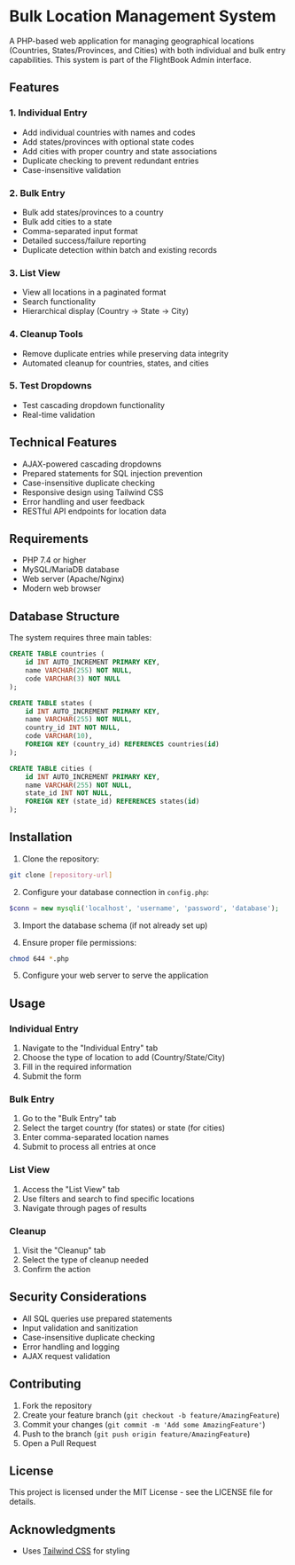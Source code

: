 # Bulk Location Management System

A PHP-based web application for managing geographical locations (Countries, States/Provinces, and Cities) with both individual and bulk entry capabilities. This system is part of the FlightBook Admin interface.

## Features

### 1. Individual Entry
- Add individual countries with names and codes
- Add states/provinces with optional state codes
- Add cities with proper country and state associations
- Duplicate checking to prevent redundant entries
- Case-insensitive validation

### 2. Bulk Entry
- Bulk add states/provinces to a country
- Bulk add cities to a state
- Comma-separated input format
- Detailed success/failure reporting
- Duplicate detection within batch and existing records

### 3. List View
- View all locations in a paginated format
- Search functionality
- Hierarchical display (Country → State → City)

### 4. Cleanup Tools
- Remove duplicate entries while preserving data integrity
- Automated cleanup for countries, states, and cities

### 5. Test Dropdowns
- Test cascading dropdown functionality
- Real-time validation

## Technical Features

- AJAX-powered cascading dropdowns
- Prepared statements for SQL injection prevention
- Case-insensitive duplicate checking
- Responsive design using Tailwind CSS
- Error handling and user feedback
- RESTful API endpoints for location data

## Requirements

- PHP 7.4 or higher
- MySQL/MariaDB database
- Web server (Apache/Nginx)
- Modern web browser

## Database Structure

The system requires three main tables:

```sql
CREATE TABLE countries (
    id INT AUTO_INCREMENT PRIMARY KEY,
    name VARCHAR(255) NOT NULL,
    code VARCHAR(3) NOT NULL
);

CREATE TABLE states (
    id INT AUTO_INCREMENT PRIMARY KEY,
    name VARCHAR(255) NOT NULL,
    country_id INT NOT NULL,
    code VARCHAR(10),
    FOREIGN KEY (country_id) REFERENCES countries(id)
);

CREATE TABLE cities (
    id INT AUTO_INCREMENT PRIMARY KEY,
    name VARCHAR(255) NOT NULL,
    state_id INT NOT NULL,
    FOREIGN KEY (state_id) REFERENCES states(id)
);
```

## Installation

1. Clone the repository:
```bash
git clone [repository-url]
```

2. Configure your database connection in `config.php`:
```php
$conn = new mysqli('localhost', 'username', 'password', 'database');
```

3. Import the database schema (if not already set up)

4. Ensure proper file permissions:
```bash
chmod 644 *.php
```

5. Configure your web server to serve the application

## Usage

### Individual Entry
1. Navigate to the "Individual Entry" tab
2. Choose the type of location to add (Country/State/City)
3. Fill in the required information
4. Submit the form

### Bulk Entry
1. Go to the "Bulk Entry" tab
2. Select the target country (for states) or state (for cities)
3. Enter comma-separated location names
4. Submit to process all entries at once

### List View
1. Access the "List View" tab
2. Use filters and search to find specific locations
3. Navigate through pages of results

### Cleanup
1. Visit the "Cleanup" tab
2. Select the type of cleanup needed
3. Confirm the action

## Security Considerations

- All SQL queries use prepared statements
- Input validation and sanitization
- Case-insensitive duplicate checking
- Error handling and logging
- AJAX request validation

## Contributing

1. Fork the repository
2. Create your feature branch (`git checkout -b feature/AmazingFeature`)
3. Commit your changes (`git commit -m 'Add some AmazingFeature'`)
4. Push to the branch (`git push origin feature/AmazingFeature`)
5. Open a Pull Request

## License

This project is licensed under the MIT License - see the LICENSE file for details.

## Acknowledgments

- Uses [Tailwind CSS](https://tailwindcss.com/) for styling
